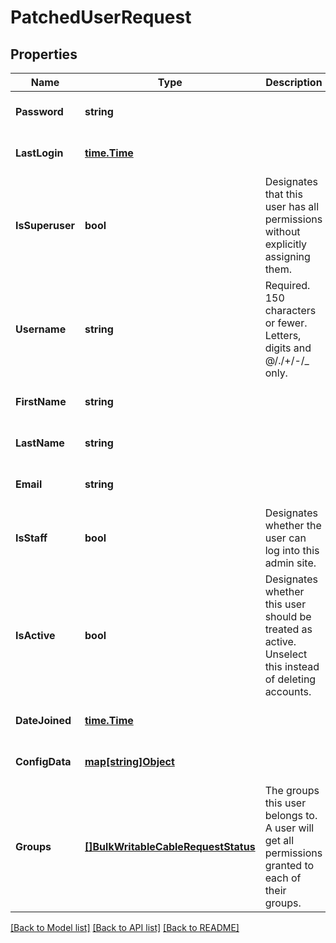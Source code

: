 # PatchedUserRequest

## Properties
Name | Type | Description | Notes
------------ | ------------- | ------------- | -------------
**Password** | **string** |  | [optional] [default to null]
**LastLogin** | [**time.Time**](time.Time.md) |  | [optional] [default to null]
**IsSuperuser** | **bool** | Designates that this user has all permissions without explicitly assigning them. | [optional] [default to null]
**Username** | **string** | Required. 150 characters or fewer. Letters, digits and @/./+/-/_ only. | [optional] [default to null]
**FirstName** | **string** |  | [optional] [default to null]
**LastName** | **string** |  | [optional] [default to null]
**Email** | **string** |  | [optional] [default to null]
**IsStaff** | **bool** | Designates whether the user can log into this admin site. | [optional] [default to null]
**IsActive** | **bool** | Designates whether this user should be treated as active. Unselect this instead of deleting accounts. | [optional] [default to null]
**DateJoined** | [**time.Time**](time.Time.md) |  | [optional] [default to null]
**ConfigData** | [**map[string]Object**](.md) |  | [optional] [default to null]
**Groups** | [**[]BulkWritableCableRequestStatus**](BulkWritableCableRequest_status.md) | The groups this user belongs to. A user will get all permissions granted to each of their groups. | [optional] [default to null]

[[Back to Model list]](../README.md#documentation-for-models) [[Back to API list]](../README.md#documentation-for-api-endpoints) [[Back to README]](../README.md)

